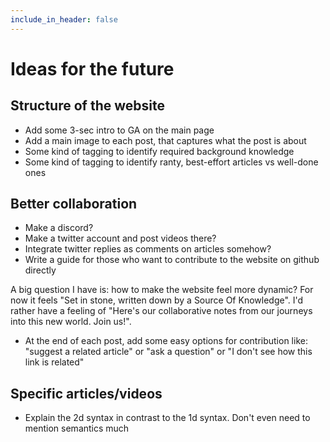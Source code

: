 ```yaml
---
include_in_header: false
---
```


# Ideas for the future

## Structure of the website

- Add some 3-sec intro to GA on the main page
- Add a main image to each post, that captures what the post is about
- Some kind of tagging to identify required background knowledge
- Some kind of tagging to identify ranty, best-effort articles vs well-done ones


## Better collaboration

- Make a discord?
- Make a twitter account and post videos there?
- Integrate twitter replies as comments on articles somehow?
- Write a guide for those who want to contribute to the website on github directly

A big question I have is: how to make the website feel more dynamic?
For now it feels "Set in stone, written down by a Source Of Knowledge".
I'd rather have a feeling of "Here's our collaborative notes from our journeys into this new world.
Join us!".

- At the end of each post, add some easy options for contribution like:
"suggest a related article" or "ask a question" or "I don't see how this link is related"


## Specific articles/videos

- Explain the 2d syntax in contrast to the 1d syntax. Don't even need to mention semantics much
